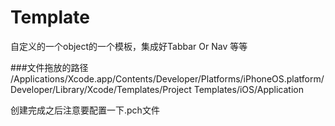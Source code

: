 # Template
自定义的一个object的一个模板，集成好Tabbar Or Nav 等等

###文件拖放的路径
/Applications/Xcode.app/Contents/Developer/Platforms/iPhoneOS.platform/Developer/Library/Xcode/Templates/Project Templates/iOS/Application

创建完成之后注意要配置一下.pch文件

